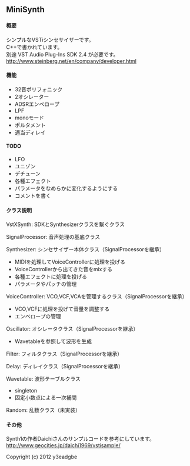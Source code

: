  MiniSynth
------------------------------------------------------------

#### 概要  
シンプルなVSTiシンセサイザーです。  
C++で書かれています。  
別途 VST Audio Plug-Ins SDK 2.4 が必要です。 
<http://www.steinberg.net/en/company/developer.html>

#### 機能  
* 32音ポリフォニック
* 2オシレーター
* ADSRエンベロープ
* LPF
* monoモード
* ポルタメント
* 適当ディレイ

#### TODO
* LFO
* ユニゾン
* デチューン
* 各種エフェクト
* パラメータをなめらかに変化するようにする
* コメントを書く

#### クラス説明
VstXSynth: SDKとSynthesizerクラスを繋ぐクラス  
  
SignalProcessor: 音声処理の基底クラス  
  
Synthesizer: シンセサイザー本体クラス（SignalProcessorを継承）  
* MIDIを処理してVoiceControllerに処理を投げる
* VoiceControllerから出てきた音をmixする
* 各種エフェクトに処理を投げる
* パラメータやパッチの管理
  
VoiceController: VCO,VCF,VCAを管理するクラス（SignalProcessorを継承）  
* VCO,VCFに処理を投げて音量を調整する
* エンベロープの管理
  
Oscillator: オシレータクラス（SignalProcessorを継承）  
* Wavetableを参照して波形を生成
  
Filter: フィルタクラス（SignalProcessorを継承）  
  
Delay: ディレイクラス（SignalProcessorを継承）  
  
Wavetable: 波形テーブルクラス  
* singleton
* 固定小数点による一次補間
  
Random: 乱数クラス（未実装）  
  
#### その他
Synth1の作者Daichiさんのサンプルコードを参考にしています。  
<http://www.geocities.jp/daichi1969/vstisample/>  
  
 Copyright (c) 2012 y3eadgbe
